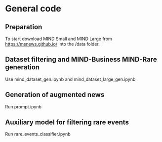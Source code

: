 # General code

## Preparation

To start download MIND Small and MIND Large from <https://msnews.github.io/> into the /data folder.

## Dataset filtering and MIND-Business MIND-Rare generation

Use mind_dataset_gen.ipynb and  mind_dataset_large_gen.ipynb

## Generation of augmented news

Run prompt.ipynb

## Auxiliary model for filtering rare events

Run rare_events_classifier.ipynb

